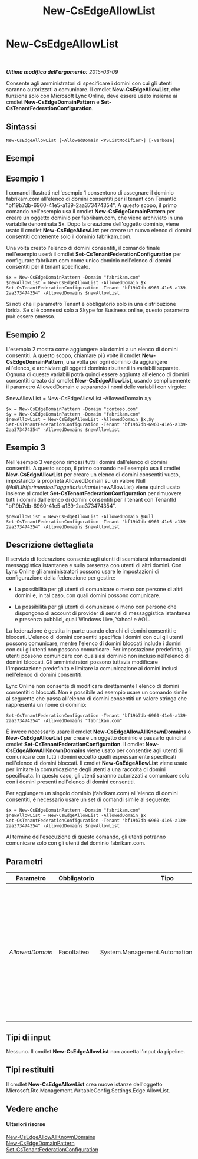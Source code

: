 ﻿---
title: New-CsEdgeAllowList
TOCTitle: New-CsEdgeAllowList
ms:assetid: 21a6d546-9e03-485c-b7ec-9deb778f2b01
ms:mtpsurl: https://technet.microsoft.com/it-it/library/JJ994023(v=OCS.15)
ms:contentKeyID: 52062112
ms.date: 08/24/2015
mtps_version: v=OCS.15
ms.translationtype: HT
---

# New-CsEdgeAllowList

 

_**Ultima modifica dell'argomento:** 2015-03-09_

Consente agli amministratori di specificare i domini con cui gli utenti saranno autorizzati a comunicare. Il cmdlet **New-CsEdgeAllowList**, che funziona solo con Microsoft Lync Online, deve essere usato insieme ai cmdlet **New-CsEdgeDomainPattern** e **Set-CsTenantFederationConfiguration**.

## Sintassi

    New-CsEdgeAllowList [-AllowedDomain <PSListModifier>] [-Verbose]

## Esempi

## Esempio 1

I comandi illustrati nell'esempio 1 consentono di assegnare il dominio fabrikam.com all'elenco di domini consentiti per il tenant con TenantId "bf19b7db-6960-41e5-a139-2aa373474354". A questo scopo, il primo comando nell'esempio usa il cmdlet **New-CsEdgeDomainPattern** per creare un oggetto dominio per fabrikam.com, che viene archiviato in una variabile denominata $x. Dopo la creazione dell'oggetto dominio, viene usato il cmdlet **New-CsEdgeAllowList** per creare un nuovo elenco di domini consentiti contenente solo il dominio fabrikam.com.

Una volta creato l'elenco di domini consentiti, il comando finale nell'esempio userà il cmdlet **Set-CsTenantFederationConfiguration** per configurare fabrikam.com come unico dominio nell'elenco di domini consentiti per il tenant specificato.

    $x = New-CsEdgeDomainPattern -Domain "fabrikam.com"
    $newAllowList = New-CsEdgeAllowList -AllowedDomain $x
    Set-CsTenantFederationConfiguration -Tenant "bf19b7db-6960-41e5-a139-2aa373474354" -AllowedDomains $newAllowList

Si noti che il parametro Tenant è obbligatorio solo in una distribuzione ibrida. Se si è connessi solo a Skype for Business online, questo parametro può essere omesso.

## Esempio 2

L'esempio 2 mostra come aggiungere più domini a un elenco di domini consentiti. A questo scopo, chiamare più volte il cmdlet **New-CsEdgeDomainPattern**, una volta per ogni dominio da aggiungere all'elenco, e archiviare gli oggetti dominio risultanti in variabili separate. Ognuna di queste variabili potrà quindi essere aggiunta all'elenco di domini consentiti creato dal cmdlet **New-CsEdgeAllowList**, usando semplicemente il parametro AllowedDomain e separando i nomi delle variabili con virgole:

$newAllowList = New-CsEdgeAllowList -AllowedDomain $x,$y

    $x = New-CsEdgeDomainPattern -Domain "contoso.com"
    $y = New-CsEdgeDomainPattern -Domain "fabrikam.com"
    $newAllowList = New-CsEdgeAllowList -AllowedDomain $x,$y
    Set-CsTenantFederationConfiguration -Tenant "bf19b7db-6960-41e5-a139-2aa373474354" -AllowedDomains $newAllowList

## Esempio 3

Nell'esempio 3 vengono rimossi tutti i domini dall'elenco di domini consentiti. A questo scopo, il primo comando nell'esempio usa il cmdlet **New-CsEdgeAllowList** per creare un elenco di domini consentiti vuoto, impostando la proprietà AllowedDomain su un valore Null ($Null). Il riferimento all'oggetto risultante ($newAllowList) viene quindi usato insieme al cmdlet **Set-CsTenantFederationConfiguration** per rimuovere tutti i domini dall'elenco di domini consentiti per il tenant con TenantId "bf19b7db-6960-41e5-a139-2aa373474354".

    $newAllowList = New-CsEdgeAllowList -AllowedDomain $Null
    Set-CsTenantFederationConfiguration -Tenant "bf19b7db-6960-41e5-a139-2aa373474354" -AllowedDomains $newAllowList

## Descrizione dettagliata

Il servizio di federazione consente agli utenti di scambiarsi informazioni di messaggistica istantanea e sulla presenza con utenti di altri domini. Con Lync Online gli amministratori possono usare le impostazioni di configurazione della federazione per gestire:

  - La possibilità per gli utenti di comunicare o meno con persone di altri domini e, in tal caso, con quali domini possono comunicare.

  - La possibilità per gli utenti di comunicare o meno con persone che dispongono di account di provider di servizi di messaggistica istantanea e presenza pubblici, quali Windows Live, Yahoo\! e AOL.

La federazione è gestita in parte usando elenchi di domini consentiti e bloccati. L'elenco di domini consentiti specifica i domini con cui gli utenti possono comunicare, mentre l'elenco di domini bloccati include i domini con cui gli utenti non possono comunicare. Per impostazione predefinita, gli utenti possono comunicare con qualsiasi dominio non incluso nell'elenco di domini bloccati. Gli amministratori possono tuttavia modificare l'impostazione predefinita e limitare la comunicazione ai domini inclusi nell'elenco di domini consentiti.

Lync Online non consente di modificare direttamente l'elenco di domini consentiti o bloccati. Non è possibile ad esempio usare un comando simile al seguente che passa all'elenco di domini consentiti un valore stringa che rappresenta un nome di dominio:

    Set-CsTenantFederationConfiguration -Tenant "bf19b7db-6960-41e5-a139-2aa373474354" -AllowedDomains "fabrikam.com"

È invece necessario usare il cmdlet **New-CsEdgeAllowAllKnownDomains** o **New-CsEdgeAllowList** per creare un oggetto dominio e passarlo quindi al cmdlet **Set-CsTenantFederationConfiguration**. Il cmdlet **New-CsEdgeAllowAllKnownDomains** viene usato per consentire agli utenti di comunicare con tutti i domini eccetto quelli espressamente specificati nell'elenco di domini bloccati. Il cmdlet **New-CsEdgeAllowList** viene usato per limitare la comunicazione degli utenti a una raccolta di domini specificata. In questo caso, gli utenti saranno autorizzati a comunicare solo con i domini presenti nell'elenco di domini consentiti.

Per aggiungere un singolo dominio (fabrikam.com) all'elenco di domini consentiti, è necessario usare un set di comandi simile al seguente:

    $x = New-CsEdgeDomainPattern -Domain "fabrikam.com"
    $newAllowList = New-CsEdgeAllowList -AllowedDomain $x
    Set-CsTenantFederationConfiguration -Tenant "bf19b7db-6960-41e5-a139-2aa373474354" -AllowedDomains $newAllowList

Al termine dell'esecuzione di questo comando, gli utenti potranno comunicare solo con gli utenti del dominio fabrikam.com.

## Parametri


<table>
<colgroup>
<col style="width: 25%" />
<col style="width: 25%" />
<col style="width: 25%" />
<col style="width: 25%" />
</colgroup>
<thead>
<tr class="header">
<th>Parametro</th>
<th>Obbligatorio</th>
<th>Tipo</th>
<th>Descrizione</th>
</tr>
</thead>
<tbody>
<tr class="odd">
<td><p><em>AllowedDomain</em></p></td>
<td><p>Facoltativo</p></td>
<td><p>System.Management.Automation.PSListModifier</p></td>
<td><p>Riferimento all'oggetto per il nuovo dominio, o set di domini, da aggiungere all'elenco di domini consentiti. È necessario creare riferimenti agli oggetti dominio utilizzando il cmdlet <strong>New-CsEdgeDomainPattern</strong>. È possibile aggiungere più oggetti dominio separando i riferimenti agli oggetti con virgole. Ad esempio:</p>
<p>-AllowedDomain $x,$y</p></td>
</tr>
</tbody>
</table>


## Tipi di input

Nessuno. Il cmdlet **New-CsEdgeAllowList** non accetta l'input da pipeline.

## Tipi restituiti

Il cmdlet **New-CsEdgeAllowList** crea nuove istanze dell'oggetto Microsoft.Rtc.Management.WritableConfig.Settings.Edge.AllowList.

## Vedere anche

#### Ulteriori risorse

[New-CsEdgeAllowAllKnownDomains](new-csedgeallowallknowndomains.md)  
[New-CsEdgeDomainPattern](new-csedgedomainpattern.md)  
[Set-CsTenantFederationConfiguration](set-cstenantfederationconfiguration.md)

